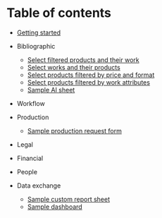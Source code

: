# Table of contents

* [Getting started](README.md)

* Bibliographic
  * [Select filtered products and their work](examples/filtered\_products\_and\_their\_work.md)
  * [Select works and their products](examples/products\_and\_their\_works.md)
  * [Select products filtered by price and format](examples/products\_filtered\_by\_price\_and\_format.md)
  * [Select products filtered by work attributes](examples/products\_filtered\_by\_work\_attributes.md)
  * [Sample AI sheet](examples/sample\_ai.md)
* Workflow
* Production
  * [Sample production request form](examples/sample\_production\_request\_form.md)
* Legal
* Financial
* People
* Data exchange
  * [Sample custom report sheet](examples/sample\_custom\_report\_sheet.md)
  * [Sample dashboard](examples/sample\_dashboard.md)  